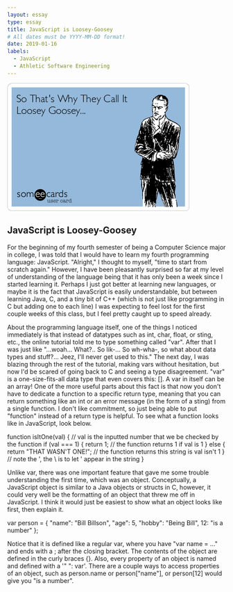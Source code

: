 ```yaml
---
layout: essay
type: essay
title: JavaScript is Loosey-Goosey
# All dates must be YYYY-MM-DD format!
date: 2019-01-16
labels:
  - JavaScript
  - Athletic Software Engineering
---
```


<img class="ui medium left floated image" src="../images/so-thats-why-they-call-it-loosey-goosey-461df.png">

## JavaScript is Loosey-Goosey

For the beginning of my fourth semester of being a Computer Science major in college, I was told that I would have to learn my fourth programming language: JavaScript. "Alright," I thought to myself, "time to start from scratch again." However, I have been pleasantly surprised so far at my level of understanding of the language being that it has only been a week since I started learning it. Perhaps I just got better at learning new languages, or maybe it is the fact that JavaScript is easily understandable, but between learning Java, C, and a tiny bit of C++ (which is not just like programming in C but adding one to each line) I was expecting to feel lost for the first couple weeks of this class, but I feel pretty caught up to speed already.

About the programming language itself, one of the things I noticed immediately is that instead of datatypes such as int,  char, float, or sting, etc., the online tutorial told me to type something called "var". After that I was just like "...woah... What?.. So lik-... So wh-wha-, so what about data types and stuff?... Jeez, I'll never get used to this." The next day, I was blazing through the rest of the tutorial, making vars without hesitation, but now I'd be scared of going back to C and seeing a type disagreement. "var" is a one-size-fits-all data type that even covers this:  []. A var in itself can be an array! One of the more useful parts about this fact is that now you don't have to dedicate a function to a specific return type, meaning that you can return something like an int or an error message (in the form of a sting) from a single function. I don't like commitment, so just being able to put "function" instead of a return type is helpful. To see what a function looks like in JavaScript, look below.

function isItOne(val) {  // val is the inputted number that we be checked by the function
  if (val === 1) {
    return 1;            // the function returns 1 if val is 1
  } else {
    return "THAT WASN\'T ONE!"; // the function returns this string is val isn't 1
  }                             // note the \', the \ is to let ' appear in the string
}

Unlike var, there was one important feature that gave me some trouble understanding the first time, which was an object. Conceptually, a JavaScript object is similar to a Java objects or structs in C, however, it could very well be the formatting of an object that threw me off in JavaScript. I think it would just be easiest to show what an object looks like first, then explain it.

var person = {
  "name": "Bill Billson",
  "age": 5,
  "hobby": "Being Bill",
  12: "is a number"
};

Notice that it is defined like a regular var, where you have "var name = ..." and ends with a ; after the closing bracket. The contents of the object are defined in the curly braces {}. Also, every property of an object is named and defined with a '" ": var'. There are a couple ways to access properties of an object, such as person.name or person["name"], or person[12] would give you "is a number".

